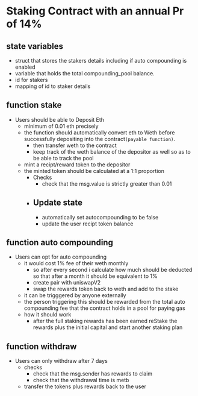 # Staking Contract with an annual Pr of 14%

## state variables

- struct that stores the stakers details including if auto compounding is enabled
- variable that holds the total compounding_pool balance.
- id for stakers
- mapping of id to staker details

## function stake

- Users should be able to Deposit Eth
  - minimum of 0.01 eth precisely
  - the function should automatically convert eth to Weth before successfully depositing into the contract`(payable function)`.
    - then transfer weth to the contract
    - keep track of the weth balance of the depositor as well so as to be able to track the pool
  - mint a recipt/reward token to the depositor
  - the minted token should be calculated at a 1:1 proportion
    - Checks
      - check that the msg.value is strictly greater than 0.01
    - ## Update state
      - automatically set autocompounding to be false
      - update the user recipt token balance

## function auto compounding

- Users can opt for auto compounding
  - it would cost 1% fee of their weth monthly
    - so after every second i calculate how much should be deducted so that after a month it should be equivalent to 1%
    - create pair with uniswapV2
    - swap the rewards token back to weth and add to the stake
  - it can be trigggered by anyone externally
  - the person triggering this should be rewarded from the total auto compounding fee that the contract holds in a pool for paying gas
  - how it should work
    - after the full staking rewards has been earned reStake the rewards plus the initial capital and start another staking plan

## function withdraw

- Users can only withdraw after 7 days
  - checks
    - check that the msg.sender has rewards to claim
    - check that the withdrawal time is metb
  - transfer the tokens plus rewards back to the user
